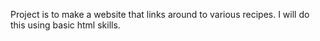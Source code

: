 Project is to make a website that links around to various recipes.
I will do this using basic html skills.